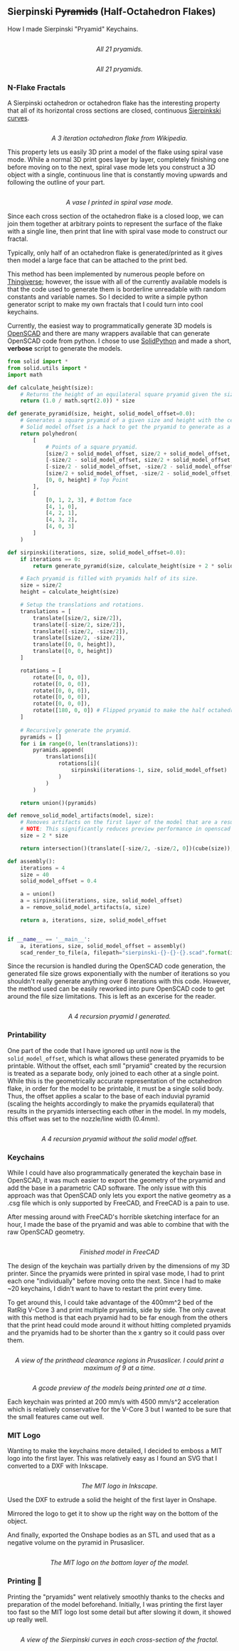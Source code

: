 ## Sierpinski ~~Pyramids~~ (Half-Octahedron Flakes)
How I made Sierpinski "Pryamid" Keychains.

<p align="center">
    <img src="https://user-images.githubusercontent.com/16441759/160936312-2ce663da-6c52-411b-9e8c-36d12c96c889.png" alt>
</p>
<p align="center">
    <em>All 21 pryamids.</em>
</p>

<p align="center">
    <img src="" alt>
</p>
<p align="center">
    <em>All 21 pryamids.</em>
</p>

### N-Flake Fractals
A Sierpinski octahedron or octahedron flake has the interesting property that all of its horizontal cross sections are closed, continuous [Sierpinkski curves](https://en.wikipedia.org/wiki/Sierpiński_curve).

<p align="center">
    <img src="https://upload.wikimedia.org/wikipedia/commons/b/bf/Octaedron_fractal.jpg" alt>
</p>
<p align="center">
    <em>A 3 iteration octahedron flake from Wikipedia.</em>
</p>

This property lets us easily 3D print a model of the flake using spiral vase mode. While a normal 3D print goes layer by layer, completely finishing one before moving on to the next, spiral vase mode lets you construct a 3D object with a single, continuous line that is constantly moving upwards and following the outline of your part.

<p align="center">
    <img src="https://user-images.githubusercontent.com/16441759/160357191-bde083d0-6133-4613-a5f8-350b79a6e0da.png" alt>
</p>
<p align="center">
    <em>A vase I printed in spiral vase mode.</em>
</p>


Since each cross section of the octahedron flake is a closed loop, we can join them together at arbitrary points to represent the surface of the flake with a single line, then print that line with spiral vase mode to construct our fractal.

Typically, only half of an octahedron flake is generated/printed as it gives then model a large face that can be attached to the print bed. 

This method has been implemented by numerous people before on [Thingiverse](https://www.thingiverse.com/thing:1356547); however, the issue with all of the currently available models is that the code used to generate them is borderline unreadable with random constants and variable names. So I decided to write a simple python generator script to make my own fractals that I could turn into cool keychains.

Currently, the easiest way to programmatically generate 3D models is [OpenSCAD](https://openscad.org) and there are many wrappers available that can generate OpenSCAD code from python. I chose to use [SolidPython](https://github.com/SolidCode/SolidPython) and made a short, **verbose** script to generate the models.
```python
from solid import *
from solid.utils import *
import math

def calculate_height(size):
    # Returns the height of an equilateral square pryamid given the size of its base.
    return (1.0 / math.sqrt(2.0)) * size

def generate_pyramid(size, height, solid_model_offset=0.0):
    # Generates a square pryamid of a given size and height with the center of the base at the origin.
    # Solid model offset is a hack to get the pryamid to generate as a single solid model for spiral vase mode printing. It adds a scalar to the size of the pryamid.
    return polyhedron(
        [   
            # Points of a square pryamid.
            [size/2 + solid_model_offset, size/2 + solid_model_offset, 0],
            [-size/2 - solid_model_offset, size/2 + solid_model_offset, 0],
            [-size/2 - solid_model_offset, -size/2 - solid_model_offset, 0],
            [size/2 + solid_model_offset, -size/2 - solid_model_offset, 0],
            [0, 0, height] # Top Point
        ],
        [
            [0, 1, 2, 3], # Bottom face
            [4, 1, 0],
            [4, 2, 1],
            [4, 3, 2],
            [4, 0, 3]
        ]
    )

def sirpinski(iterations, size, solid_model_offset=0.0):
    if iterations == 0:
        return generate_pyramid(size, calculate_height(size + 2 * solid_model_offset), solid_model_offset)

    # Each pryamid is filled with pryamids half of its size.
    size = size/2
    height = calculate_height(size)

    # Setup the translations and rotations.
    translations = [
        translate([size/2, size/2]),
        translate([-size/2, size/2]),
        translate([-size/2, -size/2]),
        translate([size/2, -size/2]),
        translate([0, 0, height]),
        translate([0, 0, height])
    ]

    rotations = [
        rotate([0, 0, 0]),
        rotate([0, 0, 0]),
        rotate([0, 0, 0]),
        rotate([0, 0, 0]),
        rotate([0, 0, 0]),
        rotate([180, 0, 0]) # Flipped pryamid to make the half octahedron.
    ]
        
    # Recursively generate the pryamid.
    pyramids = []
    for i in range(0, len(translations)):
        pyramids.append(
            translations[i](
                rotations[i](
                    sirpinski(iterations-1, size, solid_model_offset)
                )
            )
        )

    return union()(pyramids)

def remove_solid_model_artifacts(model, size):
    # Removes artifacts on the first layer of the model that are a result of the offset applied to the size of the pyramids to get them to generate as a single, solid model.
    # NOTE: This significantly reduces preview performance in openscad so it should only be done on the final model.
    size = 2 * size

    return intersection()(translate([-size/2, -size/2, 0])(cube(size)), model)

def assembly():
    iterations = 4
    size = 40
    solid_model_offset = 0.4

    a = union()
    a = sirpinski(iterations, size, solid_model_offset)
    a = remove_solid_model_artifacts(a, size)

    return a, iterations, size, solid_model_offset


if __name__ == '__main__':
    a, iterations, size, solid_model_offset = assembly()
    scad_render_to_file(a, filepath="sierpinski-{}-{}-{}.scad".format(iterations, size, solid_model_offset), include_orig_code=False)
```

Since the recursion is handled during the OpenSCAD code generation, the generated file size grows exponentially with the number of iterations so you shouldn't really generate anything over 6 iterations with this code. However, the method used can be easily reworked into pure OpenSCAD code to get around the file size limitations. This is left as an excerise for the reader.

<p align="center">
    <img src="https://user-images.githubusercontent.com/16441759/160354859-0dbb073e-5385-4350-9cb4-e03ad5af2044.png" alt>
</p>
<p align="center">
    <em>A 4 recursion pryamid I generated.</em>
</p>

### Printability
One part of the code that I have ignored up until now is the `solid_model_offset`, which is what allows these generated pryamids to be printable. Without the offset, each smll "pryamid" created by the recursion is treated as a separate body, only joined to each other at a single point. While this is the geometrically accurate representation of the octahedron flake, in order for the model to be printable, it must be a single solid body. Thus, the offset applies a scalar to the base of each induvial pyramid (scaling the heights accordingly to make the pryamids equilateral) that results in the pryamids intersecting each other in the model. In my models, this offset was set to the nozzle/line width (0.4mm).

<p align="center">
    <img src="https://user-images.githubusercontent.com/16441759/160552714-5573e15d-0d6a-4bb1-ad54-bab7c27b65c7.png" alt>
</p>
<p align="center">
    <em>A 4 recursion pryamid without the solid model offset.</em>
</p>


### Keychains
While I could have also programmatically generated the keychain base in OpenSCAD, it was much easier to export the geometry of the pryamid and add the base in a parametric CAD software. The only issue with this approach was that OpenSCAD only lets you export the native geometry as a .csg file which is only supported by FreeCAD, and FreeCAD is a pain to use.

After messing around with FreeCAD's horrible sketching interface for an hour, I made the base of the pryamid and was able to combine that with the raw OpenSCAD geometry.

<p align="center">
    <img src="https://user-images.githubusercontent.com/16441759/160355747-7b69ac51-e2c5-46f6-81fa-4283e271f765.png" alt>
</p>
<p align="center">
    <em>Finished model in FreeCAD</em>
</p>

The design of the keychain was partially driven by the dimensions of my 3D printer. Since the pryamids were printed in spiral vase mode, I had to print each one "individually" before moving onto the next. Since I had to make ~20 keychains, I didn't want to have to restart the print every time.

To get around this, I could take advantage of the 400mm^2 bed of the RatRig V-Core 3 and print multiple pryamids, side by side. The only caveat with this method is that each pryamid had to be far enough from the others that the print head could mode around it without hitting completed pryamids and the pryamids had to be shorter than the x gantry so it could pass over them.

<p align="center">
    <img src="https://user-images.githubusercontent.com/16441759/160666341-fbcee9dc-893d-411b-b3ab-d23329761b7c.png" alt>
</p>
<p align="center">
    <em>A view of the printhead clearance regions in Prusaslicer. I could print a maximum of 9 at a time.</em>
</p>

<p align="center">
    <img src="https://user-images.githubusercontent.com/16441759/160667228-e6b3fa9c-bea0-4ca9-8cf9-3d885b92294d.png" alt>
</p>
<p align="center">
    <em>A gcode preview of the models being printed one at a time.</em>
</p>

Each keychain was printed at 200 mm/s with 4500 mm/s^2 acceleration which is relatively conservative for the V-Core 3 but I wanted to be sure that the small features came out well.

### MIT Logo
Wanting to make the keychains more detailed, I decided to emboss a MIT logo into the first layer. This was relatively easy as I found an SVG that I converted to a DXF with Inkscape.

<p align="center">
    <img src="https://user-images.githubusercontent.com/16441759/160555154-39bd8523-71a0-46be-8254-fae2531be101.png" alt>
</p>
<p align="center">
    <em>The MIT logo in Inkscape.</em>
</p>

Used the DXF to extrude a solid the height of the first layer in Onshape.

Mirrored the logo to get it to show up the right way on the bottom of the object.

And finally, exported the Onshape bodies as an STL and used that as a negative volume on the pyramid in Prusaslicer.
<p align="center">
    <img src="https://user-images.githubusercontent.com/16441759/160666612-2f55e5c9-9078-4494-b30b-924b3ddf316a.png" alt>
</p>
<p align="center">
    <em>The MIT logo on the bottom layer of the model.</em>
</p>


### Printing 🎉
Printing the "pryamids" went relatively smoothly thanks to the checks and preparation of the model beforehand. Initially, I was printing the first layer too fast so the MIT logo lost some detail but after slowing it down, it showed up really well.

<p align="center">
    <img src="https://i.imgur.com/LLkTUQY.gif" alt>
</p>
<p align="center">
    <em>A view of the Sierpinski curves in each cross-section of the fractal.</em>
</p>
